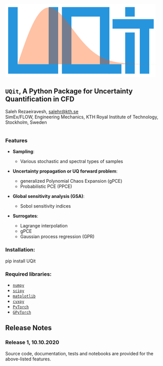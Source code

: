 ![`UQit`](./docs/source/_static/UQit_logo.png?raw=true "UQit, a Python package for Uncertainty Quantification in CFD")
## `UQit`, A Python Package for Uncertainty Quantification in CFD
Saleh Rezaeiravesh, salehr@kth.se <br/>
SimEx/FLOW, Engineering Mechanics, KTH Royal Institute of Technology, Stockholm, Sweden
#
#

### Features
* **Sampling**:
  - Various stochastic and spectral types of samples

* **Uncertainty propagation or UQ forward problem**: 
  - generalized Polynomial Chaos Expansion (gPCE)
  - Probabilistic PCE (PPCE)

* **Global sensitivity analysis (GSA)**:
  - Sobol sensitivity indices

* **Surrogates**:
  - Lagrange interpolation
  - gPCE
  - Gaussian process regression (GPR) 


### Installation:
pip install UQit

### Required libraries:
 - [`numpy`](https://numpy.org/)
 - [`scipy`](https://www.scipy.org/)
 - [`matplotlib`](https://matplotlib.org/)
 - [`cvxpy`](https://www.cvxpy.org/) 
 - [`PyTorch`](https://pytorch.org/)
 - [`GPyTorch`](https://gpytorch.ai/)

## Release Notes
### Release 1, 10.10.2020
Source code, documentation, tests and notebooks are provided for the above-listed features. 

